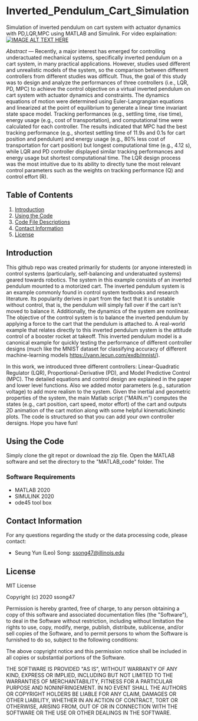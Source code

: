 # Inverted_Pendulum_Cart_Simulation
Simulation of inverted pendulum on cart system with actuator dynamics with PD,LQR,MPC using MATLAB and Simulink. For video explaination: 
[![IMAGE ALT TEXT HERE](https://img.youtube.com/vi/VSngcnpMrpw?si=Thw2rWU8u9u71YGu/0.jpg)](https://youtu.be/VSngcnpMrpw?si=Thw2rWU8u9u71YGu)

*Abstract* — Recently, a major interest has emerged for controlling underactuated mechanical systems, specifically inverted pendulum on a cart system, in many practical applications. However, studies used different and unrealistic models of the system, so the comparison between different controllers from different studies was difficult. Thus, the goal of this study was to design and analyze the performances of three controllers (i.e., LQR, PD, MPC) to achieve the control objective on a virtual inverted pendulum on cart system with actuator dynamics and constraints. The dynamics equations of motion were determined using Euler-Langrangian equations and linearized at the point of equilibrium to generate a linear time invariant state space model. Tracking performances (e.g., settling time, rise time), energy usage (e.g., cost of transportation), and computational time were calculated for each controller. The results indicated that MPC had the best tracking performance (e.g., shortest settling time of 11.9s and 0.1s for cart position and pendulum) and energy usage (e.g., 80% less cost of transportation for cart position) but longest computational time (e.g., 4.12 s), while LQR and PD controller displayed similar tracking performances and energy usage but shortest computational time. The LQR design process was the most intuitive due to its ability to directly tune the most relevant control parameters such as the weights on tracking performance (Q) and control effort (R).

## Table of Contents
1. [Introduction](#introduction)
2. [Using the Code](#using-the-code)
4. [Code File Descriptions](#code-file-descriptions)
5. [Contact Information](#contact-information)
6. [License](#license)

## Introduction
This github repo was created primarily for students (or anyone interested) in control systems (particularly, self-balancing and underatuated systems) geared towards robotics. The system in this example consists of an inverted pendulum mounted to a motorized cart. The inverted pendulum system is an example commonly found in control system textbooks and research literature. Its popularity derives in part from the fact that it is unstable without control, that is, the pendulum will simply fall over if the cart isn't moved to balance it. Additionally, the dynamics of the system are nonlinear. The objective of the control system is to balance the inverted pendulum by applying a force to the cart that the pendulum is attached to. A real-world example that relates directly to this inverted pendulum system is the attitude control of a booster rocket at takeoff. This inverted pendulum model is a canonical example for quickly testing the performance of different controller designs (much like the MNIST dataset for classifying accuracy of different machine-learning models https://yann.lecun.com/exdb/mnist/).  

In this work, we introduced three different controllers: Linear-Quadratic Regulator (LQR), Proportional-Derivative (PD), and Model Predictive Control (MPC). The detailed equations and control design are explained in the paper and lower level functions. Also we added motor parameters (e.g., saturation voltage) to add more realism to the system. Given the inertial and geometric properties of the system, the main Matlab script ("MAIN.m") computes the states (e.g., cart position, cart speed, motor effort) of the cart and outputs 2D animation of the cart motion along with some helpful kinematic/kinetic plots. The code is structured so that you can add your own controller dersigns. Hope you have fun! 


## Using the Code
Simply clone the git repot or download the zip file. Open the MATLAB software and set the directory to the "MATLAB_code" folder. The 

### Software Requirements
- MATLAB 2020
- SIMULINK 2020
- ode45 tool box


## Contact Information
For any questions regarding the study or the data processing code, please contact:
- Seung Yun (Leo) Song: ssong47@illinois.edu


## License
MIT License

Copyright (c) 2020 ssong47

Permission is hereby granted, free of charge, to any person obtaining a copy
of this software and associated documentation files (the "Software"), to deal
in the Software without restriction, including without limitation the rights
to use, copy, modify, merge, publish, distribute, sublicense, and/or sell
copies of the Software, and to permit persons to whom the Software is
furnished to do so, subject to the following conditions:

The above copyright notice and this permission notice shall be included in all
copies or substantial portions of the Software.

THE SOFTWARE IS PROVIDED "AS IS", WITHOUT WARRANTY OF ANY KIND, EXPRESS OR
IMPLIED, INCLUDING BUT NOT LIMITED TO THE WARRANTIES OF MERCHANTABILITY,
FITNESS FOR A PARTICULAR PURPOSE AND NONINFRINGEMENT. IN NO EVENT SHALL THE
AUTHORS OR COPYRIGHT HOLDERS BE LIABLE FOR ANY CLAIM, DAMAGES OR OTHER
LIABILITY, WHETHER IN AN ACTION OF CONTRACT, TORT OR OTHERWISE, ARISING FROM,
OUT OF OR IN CONNECTION WITH THE SOFTWARE OR THE USE OR OTHER DEALINGS IN THE
SOFTWARE.


